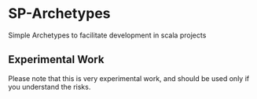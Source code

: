 # SP-Archetypes
Simple Archetypes to facilitate development in scala projects
## Experimental Work
Please note that this is very experimental work, and should be used only if you understand the risks.

